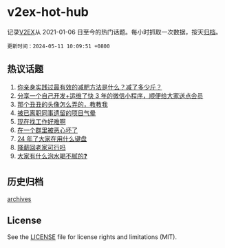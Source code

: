 # v2ex-hot-hub

 记录[V2EX](https://www.v2ex.com/)从 2021-01-06 日至今的热门话题。每小时抓取一次数据，按天[归档](archives)。

`更新时间：2024-05-11 10:09:51 +0800`

## 热议话题

1. [你亲身实践过最有效的减肥方法是什么？减了多少斤？](https://www.v2ex.com/t/1039360)
1. [分享一个自己开发+运维了快 3 年的微信小程序，顺便给大家送点会员](https://www.v2ex.com/t/1039459)
1. [那个丑丑的头像怎么弄的，教教我](https://www.v2ex.com/t/1039456)
1. [被已离职同事遗留的项目气晕](https://www.v2ex.com/t/1039405)
1. [现在找工作好难啊](https://www.v2ex.com/t/1039387)
1. [在一个群里被恶心坏了](https://www.v2ex.com/t/1039525)
1. [24 年了大家在用什么键盘](https://www.v2ex.com/t/1039527)
1. [降薪回老家可行吗](https://www.v2ex.com/t/1039521)
1. [大家有什么泡水喝不腻的❓](https://www.v2ex.com/t/1039426)

## 历史归档

[archives](archives)

## License

See the [LICENSE](LICENSE) file for license rights and limitations (MIT).
